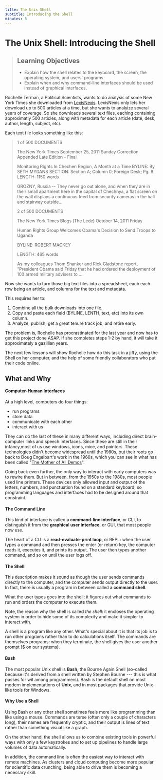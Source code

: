 ```yaml
---
title: The Unix Shell
subtitle: Introducing the Shell
minutes: 5
---
```

# The Unix Shell: Introducing the Shell

> ## Learning Objectives
>
> *   Explain how the shell relates to the keyboard, the screen, the operating system, and users' programs.
> *   Explain when and why command-line interfaces should be used instead of graphical interfaces.

Rochelle Terman, a Political Scientists, wants to do analysis of some New York Times she downloaded from [LexisNexis](http://www.lexisnexis.com/hottopics/lnacademic/). LexisNexis only lets her download up to 500 articles at a time, but she wants to analyize several years of coverage. So she downloads several text files, eaching containing approximatly 500 articles, along with metadata for each article (date, desk, author, length, subject, etc).

Each text file looks something like this:

> 1 of 500 DOCUMENTS
> 
> The New York Times
> September 25, 2011 Sunday
> Correction Appended
> Late Edition - Final
> 
> Monitoring Rights In Chechen Region, A Month at a Time
> BYLINE: By SETH MYDANS
> SECTION: Section A; Column 0; Foreign Desk; Pg. 8
> LENGTH: 1150 words
> 
> GROZNY, Russia -- They never go out alone, and when they are in their small
> apartment here in the capital of Chechnya, a flat screen on the wall 
> displays a continuous feed from security cameras in the hall and stairway 
> outside...
> 
> 2 of 500 DOCUMENTS
> 
> The New York Times Blogs
> (The Lede)
> October 14, 2011 Friday
> 
> Human Rights Group Welcomes Obama's Decision to Send Troops to Uganda
> 
> BYLINE: ROBERT MACKEY
> 
> LENGTH: 465 words
> 
> As my colleagues Thom Shanker and Rick Gladstone report, "President Obama 
> said Friday that he had ordered the deployment of 100 armed military 
> advisers to ... 

Now she wants to turn those big text files into a spreadsheet, each each row being an article, and columns for the text and metadata.

This requires her to:

1.  Combine all the bulk downloads into one file.
2.  Copy and paste each field (BYLINE, LENTH, text, etc) into its own column.
3.  Analyze, publish, get a great tenure track job, and retire early.

The problem is, Rochelle has procrastinated for the last year and now has to get this project done ASAP. If she completes steps 1-2 by hand, it will take it approximately a gazillian years.

The next few lessons will show Rochelle how do this task in a jiffy, using the Shell on her computer, and the help of some friendly collaborators who put their code online. 

## What and Why

#### Computer-Human Interfaces

At a high level, computers do four things:

-   run programs
-   store data
-   communicate with each other
-   interact with us

They can do the last of these in many different ways, including direct brain-computer links and speech interfaces. Since these are still in their infancy,most of us use windows, icons, mice, and pointers. These technologies didn't become widespread until the 1980s, but their roots go back to Doug Engelbart's work in the 1960s, which you can see in what has been called "[The Mother of All Demos](http://www.youtube.com/watch?v=a11JDLBXtPQ)".

Going back even further, the only way to interact with early computers was to rewire them. But in between, from the 1950s to the 1980s, most people used line printers. These devices only allowed input and output of the letters, numbers, and punctuation found on a standard keyboard, so programming languages and interfaces had to be designed around that constraint.

#### The Command Line

This kind of interface is called a **command-line interface**, or CLI,
to distinguish it from the **graphical user interface**, or GUI, that most people now use.

The heart of a CLI is a **read-evaluate-print loop**, or REPL: when the user types a command and then presses the enter (or return) key, the computer reads it, executes it, and prints its output. The user then types another command,
and so on until the user logs off.

#### The Shell

This description makes it sound as though the user sends commands directly to the computer, and the computer sends output directly to the user. In fact,
there is usually a program in between called a **command shell**.

What the user types goes into the shell; it figures out what commands to run and orders the computer to execute them. 

Note, the reason why the shell is called *the shell*: it encloses the operating system in order to hide some of its complexity and make it simpler to interact with. 

A shell is a program like any other. What's special about it is that its job is to run other programs rather than to do calculations itself. The commands are themselves programs: when they terminate, the shell gives the user another prompt ($ on our systems).

#### Bash

The most popular Unix shell is **Bash**, the Bourne Again Shell (so-called because it's derived from a shell written by Stephen Bourne --- this is what passes for wit among programmers). Bash is the default shell on most modern implementations of **Unix**, and in most packages that provide Unix-like tools for Windows.

#### Why Use a Shell

Using Bash or any other shell sometimes feels more like programming than like using a mouse. Commands are terse (often only a couple of characters long),
their names are frequently cryptic, and their output is lines of text rather than something visual like a graph. 

On the other hand, the shell allows us to combine existing tools in powerful ways with only a few keystrokes and to set up pipelines to handle large volumes of data automatically.

In addition, the command line is often the easiest way to interact with remote machines. As clusters and cloud computing become more popular for scientific data crunching, being able to drive them is becoming a necessary skill.

